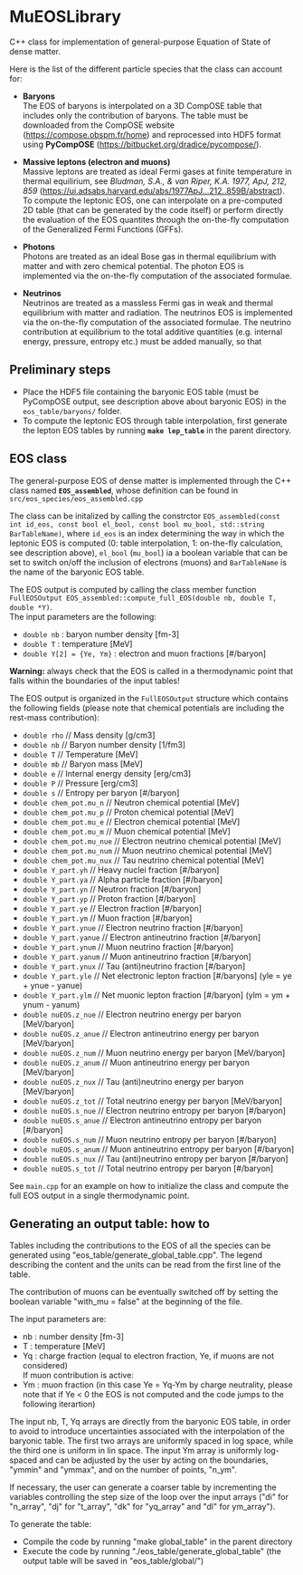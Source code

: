 # MuEOSLibrary

C++ class for implementation of general-purpose Equation of State of dense matter.

Here is the list of the different particle species that the class can account for:
  - **Baryons**<br>
  The EOS of baryons is interpolated on a 3D CompOSE table that includes only the contribution of baryons. The table must be downloaded from the CompOSE website (https://compose.obspm.fr/home) and reprocessed into HDF5 format using **PyCompOSE** (https://bitbucket.org/dradice/pycompose/).<br>
  
  - **Massive leptons (electron and muons)**<br>
  Massive leptons are treated as ideal Fermi gases at finite temperature in thermal equilirium, see *Bludman, S.A., & van Riper, K.A. 1977, ApJ, 212, 859* (https://ui.adsabs.harvard.edu/abs/1977ApJ...212..859B/abstract). To compute the leptonic EOS, one can interpolate on a pre-computed 2D table (that can be generated by the code itself) or perform directly the evaluation of the EOS quantites through the on-the-fly computation of the Generalized Fermi Functions (GFFs).

  - **Photons**<br>
  Photons are treated as an ideal Bose gas in thermal equilibrium with matter and with zero chemical potential. The photon EOS is implemented via the on-the-fly computation of the associated formulae.

  - **Neutrinos**<br>
  Neutrinos are treated as a massless Fermi gas in weak and thermal equilibrium with matter and radiation. The neutrinos EOS is implemented via the on-the-fly computation of the associated formulae. The neutrino contribution at equilibrium to the total additive quantities (e.g. internal energy, pressure, entropy etc.) must be added manually, so that 

## Preliminary steps
  - Place the HDF5 file containing the baryonic EOS table (must be PyCompOSE output, see description above about baryonic EOS) in the `eos_table/baryons/`  folder.
  - To compute the leptonic EOS through table interpolation, first generate the lepton EOS tables by running **`make lep_table`** in the parent directory.

## EOS class 
The general-purpose EOS of dense matter is implemented through the C++ class named **`EOS_assembled`**, whose definition can be found in `src/eos_species/eos_assembled.cpp`

The class can be initalized by calling the constrctor `EOS_assembled(const int id_eos, const bool el_bool, const bool mu_bool, std::string BarTableName)`, where `id_eos` is an index determining the way in which the leptonic EOS is computed (0: table interpolation, 1: on-the-fly calculation, see description above), `el_bool` (`mu_bool`) ia a boolean variable that can be set to switch on/off the inclusion of electrons (muons) and `BarTableName` is the name of the baryonic EOS table.

The EOS output is computed by calling the class member function `FullEOSOutput EOS_assembled::compute_full_EOS(double nb, double T, double *Y)`.<br>
The input parameters are the following:
  - `double nb` : baryon number density [fm-3]<br>
  - `double T`  : temperature [MeV]<br>
  - `double Y[2] = {Ye, Ym}` : electron and muon fractions [#/baryon]<br>

**Warning:** always check that the EOS is called in a thermodynamic point that falls within the boundaries of the input tables!

The EOS output is organized in the `FullEOSOutput` structure which contains the following fields (please note that chemical potentials are including the rest-mass contribution):
   - `double rho`                // Mass density [g/cm3]
   - `double nb`                 // Baryon number density [1/fm3]
   - `double T`                  // Temperature [MeV]
   - `double mb`                 // Baryon mass [MeV]
   - `double e`                  // Internal energy density [erg/cm3]
   - `double P`                  // Pressure [erg/cm3]
   - `double s`                  // Entropy per baryon [#/baryon]
   - `double chem_pot.mu_n`      // Neutron chemical potential [MeV]
   - `double chem_pot.mu_p`      // Proton chemical potential [MeV]
   - `double chem_pot.mu_e`      // Electron chemical potential [MeV]
   - `double chem_pot.mu_m`      // Muon chemical potential [MeV]
   - `double chem_pot.mu_nue`    // Electron neutrino chemical potential [MeV] 
   - `double chem_pot.mu_num`    // Muon neutrino chemical potential [MeV]
   - `double chem_pot.mu_nux`    // Tau neutrino chemical potential [MeV]
   - `double Y_part.yh`          // Heavy nuclei fraction [#/baryon]
   - `double Y_part.ya`          // Alpha particle fraction [#/baryon]
   - `double Y_part.yn`          // Neutron fraction [#/baryon]
   - `double Y_part.yp`          // Proton fraction [#/baryon]
   - `double Y_part.ye`          // Electron fraction [#/baryon]
   - `double Y_part.ym`          // Muon fraction [#/baryon]
   - `double Y_part.ynue`        // Electron neutrino fraction [#/baryon]
   - `double Y_part.yanue`       // Electron antineutrino fraction [#/baryon]
   - `double Y_part.ynum`        // Muon neutrino fraction [#/baryon]
   - `double Y_part.yanum`       // Muon antineutrino fraction [#/baryon]
   - `double Y_part.ynux`        // Tau (anti)neutrino fraction [#/baryon]
   - `double Y_part.yle`         // Net electronic lepton fraction [#/baryons] (yle = ye + ynue - yanue)
   - `double Y_part.ylm`         // Net muonic lepton fraction [#/baryon] (ylm = ym + ynum - yanum)
   - `double nuEOS.z_nue`        // Electron neutrino energy per baryon [MeV/baryon]
   - `double nuEOS.z_anue`       // Electron antineutrino energy per baryon [MeV/baryon]
   - `double nuEOS.z_num`        // Muon neutrino energy per baryon [MeV/baryon]
   - `double nuEOS.z_anum`       // Muon antineutrino energy per baryon [MeV/baryon]
   - `double nuEOS.z_nux`        // Tau (anti)neutrino energy per baryon [MeV/baryon]
   - `double nuEOS.z_tot`        // Total neutrino energy per baryon [MeV/baryon]
   - `double nuEOS.s_nue`        // Electron neutrino entropy per baryon [#/baryon]
   - `double nuEOS.s_anue`       // Electron antineutrino entropy per baryon [#/baryon]
   - `double nuEOS.s_num`        // Muon neutrino entropy per baryon [#/baryon]
   - `double nuEOS.s_anum`       // Muon antineutrino entropy per baryon [#/baryon]
   - `double nuEOS.s_nux`        // Tau (anti)neutrino entropy per baryon [#/baryon]
   - `double nuEOS.s_tot`        // Total neutrino entropy per baryon [#/baryon]

See `main.cpp` for an example on how to initialize the class and compute the full EOS output in a single thermodynamic point.

## Generating an output table: how to
Tables including the contributions to the EOS of all the species can be generated using "eos_table/generate_global_table.cpp". The legend describing the content and the units can be read from the first line of the table.

The contribution of muons can be eventually switched off by setting the boolean variable "with_mu = false" at the beginning of the file.

The input parameters are:
  - nb : number density [fm-3]
  - T  : temperature [MeV]
  - Yq : charge fraction (equal to electron fraction, Ye, if muons are not considered)<br>
  If muon contribution is active:
  - Ym : muon fraction (in this case Ye = Yq-Ym by charge neutrality, please note that if Ye < 0 the EOS is not computed and the code jumps to the following iterartion)

The input nb, T, Yq arrays are directly from the baryonic EOS table, in order to avoid to introduce uncertainties associated with the interpolation of the baryonic table. The first two arrays are uniformly spaced in log space, while the third one is uniform in lin space.
The input Ym array is uniformly log-spaced and can be adjusted by the user by acting on the boundaries, "ymmin" and "ymmax", and on the number of points, "n_ym".

If necessary, the user can generate a coarser table by incrementing the variables controlling the step size of the loop over the input arrays ("di" for "n_array", "dj" for "t_array", "dk" for "yq_array" and "dl" for ym_array"). 

To generate the table:
  - Compile the code by running "make global_table" in the parent directory
  - Execute the code by running "./eos_table/generate_global_table" (the output table will be saved in "eos_table/global/")
